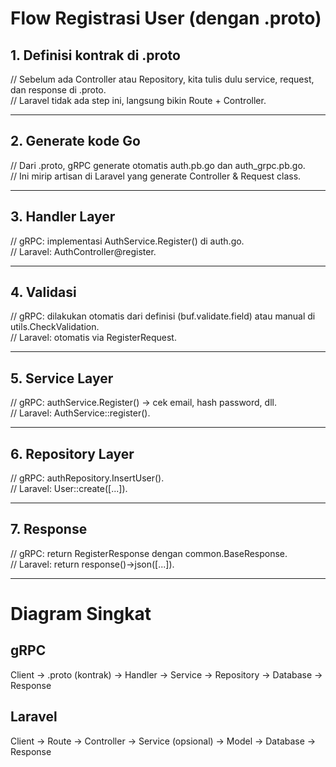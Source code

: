 # Flow Registrasi User (dengan .proto)
## 1. Definisi kontrak di .proto
// Sebelum ada Controller atau Repository, kita tulis dulu service, request, dan response di .proto.  
// Laravel tidak ada step ini, langsung bikin Route + Controller.

---

## 2. Generate kode Go
// Dari .proto, gRPC generate otomatis auth.pb.go dan auth_grpc.pb.go.  
// Ini mirip artisan di Laravel yang generate Controller & Request class.

---

## 3. Handler Layer
// gRPC: implementasi AuthService.Register() di auth.go.  
// Laravel: AuthController@register.

---

## 4. Validasi
// gRPC: dilakukan otomatis dari definisi (buf.validate.field) atau manual di utils.CheckValidation.  
// Laravel: otomatis via RegisterRequest.

---

## 5. Service Layer
// gRPC: authService.Register() → cek email, hash password, dll.  
// Laravel: AuthService::register().

---

## 6. Repository Layer
// gRPC: authRepository.InsertUser().  
// Laravel: User::create([...]).

---

## 7. Response
// gRPC: return RegisterResponse dengan common.BaseResponse.  
// Laravel: return response()->json([...]).

--- 

# Diagram Singkat

## gRPC
Client → .proto (kontrak) → Handler → Service → Repository → Database → Response

## Laravel
Client → Route → Controller → Service (opsional) → Model → Database → Response
